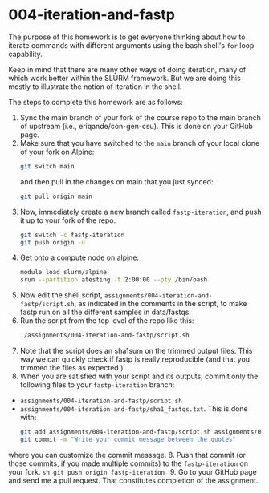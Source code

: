 # 004-iteration-and-fastp

The purpose of this homework is to get everyone thinking about how to
iterate commands with different arguments using the bash shell's
`for` loop capability.

Keep in mind that there are many other ways of doing iteration, many
of which work better within the SLURM framework.  But we are doing this
mostly to illustrate the notion of iteration in the shell.

The steps to complete this homework are as follows:

1. Sync the main branch of your fork of the course repo to the
main branch of upstream (i.e., eriqande/con-gen-csu). This is done
on your GitHub page.
2. Make sure that you have switched to the `main` branch of your local
clone of your fork on Alpine:
    ```sh
    git switch main
    ```
    and then pull in the changes on main
    that you just synced:
    ```sh
    git pull origin main
    ```
3. Now, immediately create a new branch called `fastp-iteration`,
and push it up to your fork of the repo.
    ```sh
    git switch -c fastp-iteration
    git push origin -u 
    ```
4. Get onto a compute node on alpine:
    ```sh
    module load slurm/alpine
    srun --partition atesting -t 2:00:00 --pty /bin/bash
    ```
4. Now edit the shell script, `assignments/004-iteration-and-fastp/script.sh`, as indicated in the
comments in the script, to make fastp run on all the different
samples in data/fastqs.
5. Run the script from the top level of the repo like this:
    ```sh
    ./assignments/004-iteration-and-fastp/script.sh
    ```
6. Note that the script does an sha1sum on the trimmed output files.  This
way we can quickly check if fastp is really reproducible (and that you
trimmed the files as expected.)
7. When you are satisfied with your script and its outputs, commit only the following files to your `fastp-iteration` branch:
  - `assignments/004-iteration-and-fastp/script.sh`
  - `assignments/004-iteration-and-fastp/sha1_fastqs.txt`. This is done with:
    ```sh
    git add assignments/004-iteration-and-fastp/script.sh assignments/004-iteration-and-fastp/sha1_fastqs.txt
    git commit -m "Write your commit message between the quotes"
    ```
where you can customize the commit message.
8. Push that commit (or those commits, if you made
multiple commits) to the `fastp-iteration` on your fork.
    ```sh
    git push origin fastp-iteration
    ```
9. Go to your GitHub page and send me a pull request.  That constitutes completion of the assignment.

